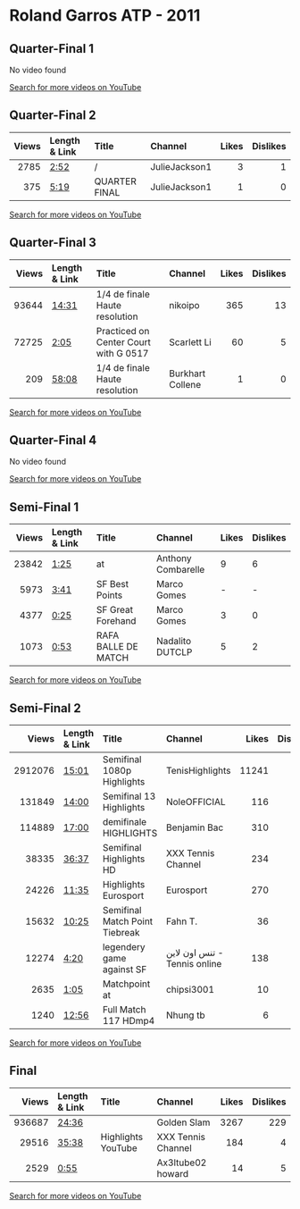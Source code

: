 
# Roland Garros ATP - 2011
    
## Quarter-Final 1
No video found

[Search for more videos on YouTube](https://www.youtube.com/results?search_query=%22roland+garros%22+%22Nadal%22+%22Soderling%22+%222011%22+%22highlights%22)     

## Quarter-Final 2
|   Views | Length & Link                                       | Title         | Channel       |   Likes |   Dislikes |
|--------:|:----------------------------------------------------|:--------------|:--------------|--------:|-----------:|
|    2785 | [2:52](https://www.youtube.com/watch?v=LWrc-Cadofc) | /             | JulieJackson1 |       3 |          1 |
|     375 | [5:19](https://www.youtube.com/watch?v=FS3JWs-ubxM) | QUARTER FINAL | JulieJackson1 |       1 |          0 |

[Search for more videos on YouTube](https://www.youtube.com/results?search_query=%22roland+garros%22+%22Murray%22+%22Chela%22+%222011%22+%22highlights%22)     

## Quarter-Final 3
|   Views | Length & Link                                        | Title                                 | Channel          |   Likes |   Dislikes |
|--------:|:-----------------------------------------------------|:--------------------------------------|:-----------------|--------:|-----------:|
|   93644 | [14:31](https://www.youtube.com/watch?v=KhKFmb_JbDQ) | 1/4 de finale  Haute resolution       | nikoipo          |     365 |         13 |
|   72725 | [2:05](https://www.youtube.com/watch?v=W4NK11-eWtA)  | Practiced on Center Court with G 0517 | Scarlett Li      |      60 |          5 |
|     209 | [58:08](https://www.youtube.com/watch?v=sRlmZ2BLxSE) | 1/4 de finale  Haute resolution       | Burkhart Collene |       1 |          0 |

[Search for more videos on YouTube](https://www.youtube.com/results?search_query=%22roland+garros%22+%22Federer%22+%22Monfils%22+%222011%22+%22highlights%22)     

## Quarter-Final 4
No video found

[Search for more videos on YouTube](https://www.youtube.com/results?search_query=%22roland+garros%22+%22Djokovic%22+%22Fognini%22+%222011%22+%22highlights%22)     

## Semi-Final 1
|   Views | Length & Link                                       | Title                    | Channel            | Likes   | Dislikes   |
|--------:|:----------------------------------------------------|:-------------------------|:-------------------|:--------|:-----------|
|   23842 | [1:25](https://www.youtube.com/watch?v=CeEL2s6D89Y) | at                       | Anthony Combarelle | 9       | 6          |
|    5973 | [3:41](https://www.youtube.com/watch?v=qIOuUTZzxrM) | SF Best Points           | Marco Gomes        | -       | -          |
|    4377 | [0:25](https://www.youtube.com/watch?v=HwBVAc56ZWs) | SF   Great Forehand      | Marco Gomes        | 3       | 0          |
|    1073 | [0:53](https://www.youtube.com/watch?v=B6fuXHugdaA) | RAFA      BALLE DE MATCH | Nadalito DUTCLP    | 5       | 2          |

[Search for more videos on YouTube](https://www.youtube.com/results?search_query=%22roland+garros%22+%22Nadal%22+%22Murray%22+%222011%22+%22highlights%22)     

## Semi-Final 2
|   Views | Length & Link                                        | Title                           | Channel                      |   Likes |   Dislikes |
|--------:|:-----------------------------------------------------|:--------------------------------|:-----------------------------|--------:|-----------:|
| 2912076 | [15:01](https://www.youtube.com/watch?v=Yil9PpIr1DA) | Semifinal 1080p Highlights      | TenisHighlights              |   11241 |        550 |
|  131849 | [14:00](https://www.youtube.com/watch?v=ZEWkqP6Zang) | Semifinal     13 Highlights     | NoleOFFICIAL                 |     116 |         30 |
|  114889 | [17:00](https://www.youtube.com/watch?v=kmrk-e7O3OM) | demifinale HIGHLIGHTS           | Benjamin Bac                 |     310 |         22 |
|   38335 | [36:37](https://www.youtube.com/watch?v=5RW4a7Uszbg) | Semifinal Highlights HD         | XXX Tennis Channel           |     234 |          4 |
|   24226 | [11:35](https://www.youtube.com/watch?v=Ir6v7iVH9DA) | Highlights       Eurosport      | Eurosport                    |     270 |         10 |
|   15632 | [10:25](https://www.youtube.com/watch?v=Dxi6szjlpPw) | Semifinal  Match Point Tiebreak | Fahn T.                      |      36 |          2 |
|   12274 | [4:20](https://www.youtube.com/watch?v=TvHkjW7oSaQ)  | legendery game against    SF    | تنس اون لاين - Tennis online |     138 |          5 |
|    2635 | [1:05](https://www.youtube.com/watch?v=r9t3jmxj3hw)  | Matchpoint at                   | chipsi3001                   |      10 |          0 |
|    1240 | [12:56](https://www.youtube.com/watch?v=00VIJCRXGCo) | Full Match 117 HDmp4            | Nhung tb                     |       6 |          0 |

[Search for more videos on YouTube](https://www.youtube.com/results?search_query=%22roland+garros%22+%22Federer%22+%22Djokovic%22+%222011%22+%22highlights%22)     

## Final
|   Views | Length & Link                                        | Title                | Channel            |   Likes |   Dislikes |
|--------:|:-----------------------------------------------------|:---------------------|:-------------------|--------:|-----------:|
|  936687 | [24:36](https://www.youtube.com/watch?v=iVJSO8QtkmM) |                      | Golden Slam        |    3267 |        229 |
|   29516 | [35:38](https://www.youtube.com/watch?v=FC-nBLWN-YI) | Highlights   YouTube | XXX Tennis Channel |     184 |          4 |
|    2529 | [0:55](https://www.youtube.com/watch?v=iMQ5zuHGnog)  |                      | Ax3ltube02 howard  |      14 |          5 |

[Search for more videos on YouTube](https://www.youtube.com/results?search_query=%22roland+garros%22+%22Nadal%22+%22Federer%22+%222011%22+%22highlights%22)     
